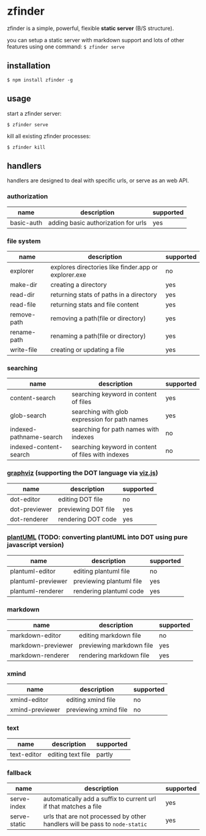 zfinder
=======

zfinder is a simple, powerful, flexible **static server** (B/S structure).

you can setup a static server with markdown support and lots of other features using one command: `$ zfinder serve`

## installation

```shell
$ npm install zfinder -g
```

## usage

start a zfinder server:

```shell
$ zfinder serve
```

kill all existing zfinder processes:

```shell
$ zfinder kill
```

## handlers

handlers are designed to deal with specific urls, or serve as an web API.

### authorization

name | description | supported
-----|-------------|----------
basic-auth | adding basic authorization for urls | yes

### file system

name | description | supported
-----|-------------|----------
explorer      | explores directories like finder.app or explorer.exe  | no
make-dir      | creating a directory                                  | yes
read-dir      | returning stats of paths in a directory               | yes
read-file     | returning stats and file content                      | yes
remove-path   | removing a path(file or directory)                    | yes
rename-path   | renaming a path(file or directory)                    | yes
write-file    | creating or updating a file                           | yes

### searching

name | description | supported
-----|-------------|----------
content-search           | searching keyword in content of files               | yes
glob-search              | searching with glob expression for path names       | yes
indexed-pathname-search  | searching for path names with indexes               | no
indexed-content-search   | searching keyword in content of files with indexes  | no

### [graphviz](http://www.graphviz.org/) (supporting the DOT language via [viz.js](https://github.com/mdaines/viz.js/))

name | description | supported
-----|-------------|----------
dot-editor    | editing DOT file    | no
dot-previewer | previewing DOT file | yes
dot-renderer  | rendering DOT code  | yes

### [plantUML](http://plantuml.com) (TODO: converting plantUML into DOT using pure javascript version)

name | description | supported
-----|-------------|----------
plantuml-editor    | editing plantuml file    | no
plantuml-previewer | previewing plantuml file | yes
plantuml-renderer  | rendering plantuml code  | yes

### markdown

name | description | supported
-----|-------------|----------
markdown-editor    | editing markdown file    | no
markdown-previewer | previewing markdown file | yes
markdown-renderer  | rendering markdown file  | yes

### xmind

name | description | supported
-----|-------------|----------
xmind-editor    | editing xmind file    | no
xmind-previewer | previewing xmind file | no

### text

name | description | supported
-----|-------------|----------
text-editor | editing text file | partly

### fallback

name | description | supported
-----|-------------|----------
serve-index  | automatically add a suffix to current url if that matches a file            | yes
serve-static | urls that are not processed by other handlers will be pass to `node-static` | yes

